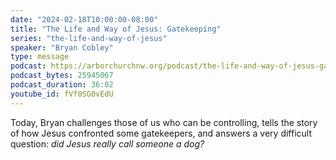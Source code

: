 ```yaml
---
date: "2024-02-18T10:00:00-08:00"
title: "The Life and Way of Jesus: Gatekeeping"
series: "the-life-and-way-of-jesus"
speaker: "Bryan Cobley"
type: message
podcast: https://arborchurchnw.org/podcast/the-life-and-way-of-jesus-gatekeeping.mp3
podcast_bytes: 25945067
podcast_duration: 36:02
youtube_id: fVf0SG0vEdU
---
```


Today, Bryan challenges those of us who can be controlling, tells the story of how Jesus confronted some gatekeepers, and answers a very difficult question: _did Jesus really call someone a dog?_
